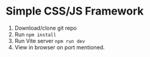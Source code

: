 # Simple CSS/JS Framework

1. Download/clone git repo
2. Run `npm install`
3. Run Vite server `npm run dev`
4. View in browser on port mentioned.


